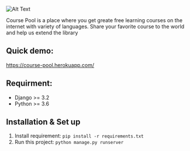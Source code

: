 ![Alt Text](https://github.com/QuocHung52/course_pool/blob/master/courses/static/courses/img/logo.png) 

Course Pool is a place where you get greate free learning courses on the internet with variety of languages. Share your favorite course to the world and help us extend the library

## Quick demo:
https://course-pool.herokuapp.com/


## Requirment:
* Django >= 3.2 
* Python >= 3.6


## Installation & Set up
1. Install requirement: ```pip install -r requirements.txt ```
2. Run this project: ``` python manage.py runserver ```
